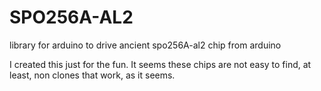 # SPO256A-AL2
library for arduino to drive ancient spo256A-al2 chip from arduino

I created this just for the fun. It seems these chips are not easy to find, at least, non clones that work, as it seems.


